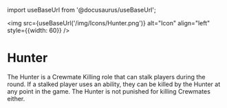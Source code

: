 import useBaseUrl from '@docusaurus/useBaseUrl';

<img src={useBaseUrl('/img/Icons/Hunter.png')} alt="Icon" align="left" style={{width: 60}} />
# Hunter

The Hunter is a Crewmate Killing role that can stalk players during the round. If a stalked player uses an ability, they can be killed by the Hunter at any point in the game. The Hunter is not punished for killing Crewmates either.
